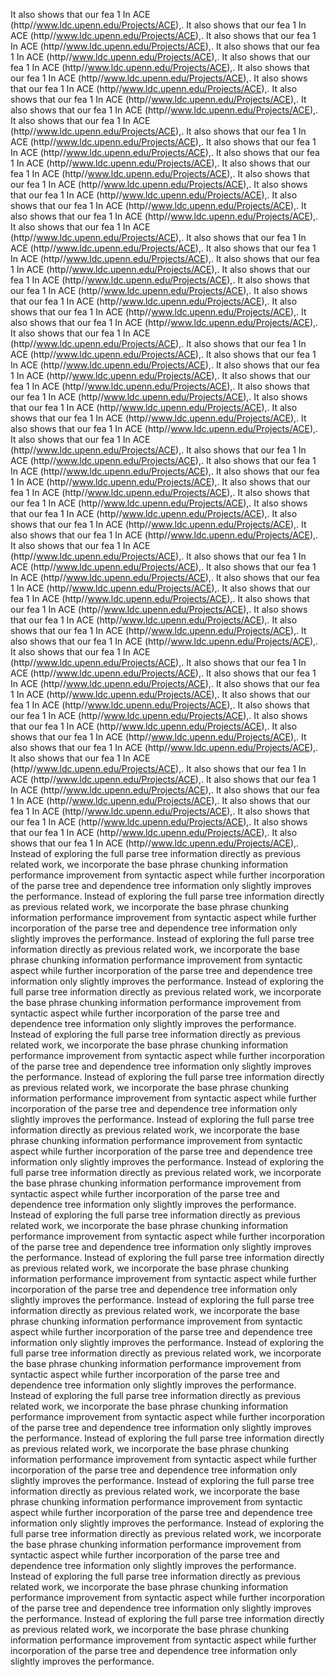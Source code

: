 It also shows that our fea 1 In ACE (http//www.ldc.upenn.edu/Projects/ACE),.
It also shows that our fea 1 In ACE (http//www.ldc.upenn.edu/Projects/ACE),.
It also shows that our fea 1 In ACE (http//www.ldc.upenn.edu/Projects/ACE),.
It also shows that our fea 1 In ACE (http//www.ldc.upenn.edu/Projects/ACE),.
It also shows that our fea 1 In ACE (http//www.ldc.upenn.edu/Projects/ACE),.
It also shows that our fea 1 In ACE (http//www.ldc.upenn.edu/Projects/ACE),.
It also shows that our fea 1 In ACE (http//www.ldc.upenn.edu/Projects/ACE),.
It also shows that our fea 1 In ACE (http//www.ldc.upenn.edu/Projects/ACE),.
It also shows that our fea 1 In ACE (http//www.ldc.upenn.edu/Projects/ACE),.
It also shows that our fea 1 In ACE (http//www.ldc.upenn.edu/Projects/ACE),.
It also shows that our fea 1 In ACE (http//www.ldc.upenn.edu/Projects/ACE),.
It also shows that our fea 1 In ACE (http//www.ldc.upenn.edu/Projects/ACE),.
It also shows that our fea 1 In ACE (http//www.ldc.upenn.edu/Projects/ACE),.
It also shows that our fea 1 In ACE (http//www.ldc.upenn.edu/Projects/ACE),.
It also shows that our fea 1 In ACE (http//www.ldc.upenn.edu/Projects/ACE),.
It also shows that our fea 1 In ACE (http//www.ldc.upenn.edu/Projects/ACE),.
It also shows that our fea 1 In ACE (http//www.ldc.upenn.edu/Projects/ACE),.
It also shows that our fea 1 In ACE (http//www.ldc.upenn.edu/Projects/ACE),.
It also shows that our fea 1 In ACE (http//www.ldc.upenn.edu/Projects/ACE),.
It also shows that our fea 1 In ACE (http//www.ldc.upenn.edu/Projects/ACE),.
It also shows that our fea 1 In ACE (http//www.ldc.upenn.edu/Projects/ACE),.
It also shows that our fea 1 In ACE (http//www.ldc.upenn.edu/Projects/ACE),.
It also shows that our fea 1 In ACE (http//www.ldc.upenn.edu/Projects/ACE),.
It also shows that our fea 1 In ACE (http//www.ldc.upenn.edu/Projects/ACE),.
It also shows that our fea 1 In ACE (http//www.ldc.upenn.edu/Projects/ACE),.
It also shows that our fea 1 In ACE (http//www.ldc.upenn.edu/Projects/ACE),.
It also shows that our fea 1 In ACE (http//www.ldc.upenn.edu/Projects/ACE),.
It also shows that our fea 1 In ACE (http//www.ldc.upenn.edu/Projects/ACE),.
It also shows that our fea 1 In ACE (http//www.ldc.upenn.edu/Projects/ACE),.
It also shows that our fea 1 In ACE (http//www.ldc.upenn.edu/Projects/ACE),.
It also shows that our fea 1 In ACE (http//www.ldc.upenn.edu/Projects/ACE),.
It also shows that our fea 1 In ACE (http//www.ldc.upenn.edu/Projects/ACE),.
It also shows that our fea 1 In ACE (http//www.ldc.upenn.edu/Projects/ACE),.
It also shows that our fea 1 In ACE (http//www.ldc.upenn.edu/Projects/ACE),.
It also shows that our fea 1 In ACE (http//www.ldc.upenn.edu/Projects/ACE),.
It also shows that our fea 1 In ACE (http//www.ldc.upenn.edu/Projects/ACE),.
It also shows that our fea 1 In ACE (http//www.ldc.upenn.edu/Projects/ACE),.
It also shows that our fea 1 In ACE (http//www.ldc.upenn.edu/Projects/ACE),.
It also shows that our fea 1 In ACE (http//www.ldc.upenn.edu/Projects/ACE),.
It also shows that our fea 1 In ACE (http//www.ldc.upenn.edu/Projects/ACE),.
It also shows that our fea 1 In ACE (http//www.ldc.upenn.edu/Projects/ACE),.
It also shows that our fea 1 In ACE (http//www.ldc.upenn.edu/Projects/ACE),.
It also shows that our fea 1 In ACE (http//www.ldc.upenn.edu/Projects/ACE),.
It also shows that our fea 1 In ACE (http//www.ldc.upenn.edu/Projects/ACE),.
It also shows that our fea 1 In ACE (http//www.ldc.upenn.edu/Projects/ACE),.
It also shows that our fea 1 In ACE (http//www.ldc.upenn.edu/Projects/ACE),.
It also shows that our fea 1 In ACE (http//www.ldc.upenn.edu/Projects/ACE),.
It also shows that our fea 1 In ACE (http//www.ldc.upenn.edu/Projects/ACE),.
It also shows that our fea 1 In ACE (http//www.ldc.upenn.edu/Projects/ACE),.
It also shows that our fea 1 In ACE (http//www.ldc.upenn.edu/Projects/ACE),.
It also shows that our fea 1 In ACE (http//www.ldc.upenn.edu/Projects/ACE),.
It also shows that our fea 1 In ACE (http//www.ldc.upenn.edu/Projects/ACE),.
It also shows that our fea 1 In ACE (http//www.ldc.upenn.edu/Projects/ACE),.
It also shows that our fea 1 In ACE (http//www.ldc.upenn.edu/Projects/ACE),.
It also shows that our fea 1 In ACE (http//www.ldc.upenn.edu/Projects/ACE),.
It also shows that our fea 1 In ACE (http//www.ldc.upenn.edu/Projects/ACE),.
It also shows that our fea 1 In ACE (http//www.ldc.upenn.edu/Projects/ACE),.
It also shows that our fea 1 In ACE (http//www.ldc.upenn.edu/Projects/ACE),.
It also shows that our fea 1 In ACE (http//www.ldc.upenn.edu/Projects/ACE),.
It also shows that our fea 1 In ACE (http//www.ldc.upenn.edu/Projects/ACE),.
It also shows that our fea 1 In ACE (http//www.ldc.upenn.edu/Projects/ACE),.
It also shows that our fea 1 In ACE (http//www.ldc.upenn.edu/Projects/ACE),.
It also shows that our fea 1 In ACE (http//www.ldc.upenn.edu/Projects/ACE),.
It also shows that our fea 1 In ACE (http//www.ldc.upenn.edu/Projects/ACE),.
It also shows that our fea 1 In ACE (http//www.ldc.upenn.edu/Projects/ACE),.
It also shows that our fea 1 In ACE (http//www.ldc.upenn.edu/Projects/ACE),.
It also shows that our fea 1 In ACE (http//www.ldc.upenn.edu/Projects/ACE),.
It also shows that our fea 1 In ACE (http//www.ldc.upenn.edu/Projects/ACE),.
It also shows that our fea 1 In ACE (http//www.ldc.upenn.edu/Projects/ACE),.
It also shows that our fea 1 In ACE (http//www.ldc.upenn.edu/Projects/ACE),.
It also shows that our fea 1 In ACE (http//www.ldc.upenn.edu/Projects/ACE),.
Instead of exploring the full parse tree information directly as previous related work, we incorporate the base phrase chunking information performance improvement from syntactic aspect while further incorporation of the parse tree and dependence tree information only slightly improves the performance.
Instead of exploring the full parse tree information directly as previous related work, we incorporate the base phrase chunking information performance improvement from syntactic aspect while further incorporation of the parse tree and dependence tree information only slightly improves the performance.
Instead of exploring the full parse tree information directly as previous related work, we incorporate the base phrase chunking information performance improvement from syntactic aspect while further incorporation of the parse tree and dependence tree information only slightly improves the performance.
Instead of exploring the full parse tree information directly as previous related work, we incorporate the base phrase chunking information performance improvement from syntactic aspect while further incorporation of the parse tree and dependence tree information only slightly improves the performance.
Instead of exploring the full parse tree information directly as previous related work, we incorporate the base phrase chunking information performance improvement from syntactic aspect while further incorporation of the parse tree and dependence tree information only slightly improves the performance.
Instead of exploring the full parse tree information directly as previous related work, we incorporate the base phrase chunking information performance improvement from syntactic aspect while further incorporation of the parse tree and dependence tree information only slightly improves the performance.
Instead of exploring the full parse tree information directly as previous related work, we incorporate the base phrase chunking information performance improvement from syntactic aspect while further incorporation of the parse tree and dependence tree information only slightly improves the performance.
Instead of exploring the full parse tree information directly as previous related work, we incorporate the base phrase chunking information performance improvement from syntactic aspect while further incorporation of the parse tree and dependence tree information only slightly improves the performance.
Instead of exploring the full parse tree information directly as previous related work, we incorporate the base phrase chunking information performance improvement from syntactic aspect while further incorporation of the parse tree and dependence tree information only slightly improves the performance.
Instead of exploring the full parse tree information directly as previous related work, we incorporate the base phrase chunking information performance improvement from syntactic aspect while further incorporation of the parse tree and dependence tree information only slightly improves the performance.
Instead of exploring the full parse tree information directly as previous related work, we incorporate the base phrase chunking information performance improvement from syntactic aspect while further incorporation of the parse tree and dependence tree information only slightly improves the performance.
Instead of exploring the full parse tree information directly as previous related work, we incorporate the base phrase chunking information performance improvement from syntactic aspect while further incorporation of the parse tree and dependence tree information only slightly improves the performance.
Instead of exploring the full parse tree information directly as previous related work, we incorporate the base phrase chunking information performance improvement from syntactic aspect while further incorporation of the parse tree and dependence tree information only slightly improves the performance.
Instead of exploring the full parse tree information directly as previous related work, we incorporate the base phrase chunking information performance improvement from syntactic aspect while further incorporation of the parse tree and dependence tree information only slightly improves the performance.
Instead of exploring the full parse tree information directly as previous related work, we incorporate the base phrase chunking information performance improvement from syntactic aspect while further incorporation of the parse tree and dependence tree information only slightly improves the performance.
Instead of exploring the full parse tree information directly as previous related work, we incorporate the base phrase chunking information performance improvement from syntactic aspect while further incorporation of the parse tree and dependence tree information only slightly improves the performance.
Instead of exploring the full parse tree information directly as previous related work, we incorporate the base phrase chunking information performance improvement from syntactic aspect while further incorporation of the parse tree and dependence tree information only slightly improves the performance.
Instead of exploring the full parse tree information directly as previous related work, we incorporate the base phrase chunking information performance improvement from syntactic aspect while further incorporation of the parse tree and dependence tree information only slightly improves the performance.